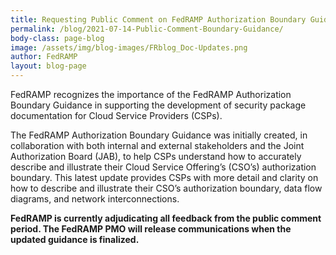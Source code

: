 ```yaml
---
title: Requesting Public Comment on FedRAMP Authorization Boundary Guidance
permalink: /blog/2021-07-14-Public-Comment-Boundary-Guidance/
body-class: page-blog
image: /assets/img/blog-images/FRblog_Doc-Updates.png
author: FedRAMP
layout: blog-page
---
```

FedRAMP recognizes the importance of the FedRAMP Authorization Boundary Guidance in supporting the development of security package documentation for Cloud Service Providers (CSPs). 

The FedRAMP Authorization Boundary Guidance was initially created, in collaboration with both internal and external stakeholders and the Joint Authorization Board (JAB), to help CSPs understand how to accurately describe and illustrate their Cloud Service Offering’s (CSO’s) authorization boundary. This latest update provides CSPs with more detail and clarity on how to describe and illustrate their CSO’s authorization boundary, data flow diagrams, and network interconnections.  

<strong>FedRAMP is currently adjudicating all feedback from the public comment period. The FedRAMP PMO will release communications when the updated guidance is finalized.</strong> 
